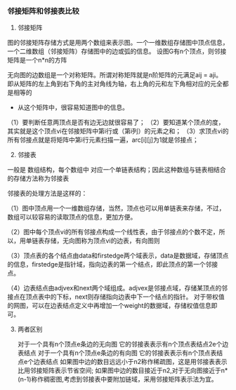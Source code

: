 ### 邻接矩阵和邻接表比较


1. 邻接矩阵

图的邻接矩阵存储方式是用两个数组来表示图。一个一维数组存储图中顶点信息，一个二维数组（邻接矩阵）存储图中的边或弧的信息。
设图G有n个顶点，则邻接矩阵是一个n*n的方阵

无向图的边数组是一个对称矩阵。所谓对称矩阵就是n阶矩阵的元满足aij = aji。
即从矩阵的左上角到右下角的主对角线为轴，右上角的元和左下角相对应的元全都是相等的

- 从这个矩阵中，很容易知道图中的信息。

（1）要判断任意两顶点是否有边无边就很容易了；
（2）要知道某个顶点的度，其实就是这个顶点vi在邻接矩阵中第i行或（第i列）的元素之和；
（3）求顶点vi的所有邻接点就是将矩阵中第i行元素扫描一遍，arc[i][j]为1就是邻接点；


2. 邻接表

  一般是 数组结构，每个数组中 对应一个单链表结构；因此这种数组与链表相结合的存储方法称为邻接表
  
  
  邻接表的处理方法是这样的：
  
  （1）图中顶点用一个一维数组存储，当然，顶点也可以用单链表来存储，不过，数组可以较容易的读取顶点的信息，更加方便。
  
  （2）图中每个顶点vi的所有邻接点构成一个线性表，由于邻接点的个数不定，所以，用单链表存储，无向图称为顶点vi的边表，有向图则
  
  （3）顶点表的各个结点由data和firstedge两个域表示，data是数据域，存储顶点的信息，firstedge是指针域，指向边表的第一个结点，即此顶点的第一个邻接点。
  
  （4）边表结点由adjvex和next两个域组成。adjvex是邻接点域，存储某顶点的邻接点在顶点表中的下标，next则存储指向边表中下一个结点的指针。
  对于带权值的网图，可以在边表结点定义中再增加一个weight的数据域，存储权值信息即可。
  
  
3. 两者区别
    
    对于一个具有n个顶点e条边的无向图
    它的邻接表表示有n个顶点表结点2e个边表结点
    对于一个具有n个顶点e条边的有向图
    它的邻接表表示有n个顶点表结点e个边表结点
    如果图中边的数目远远小于n2称作稀疏图，这是用邻接表表示比用邻接矩阵表示节省空间;
    如果图中边的数目接近于n2,对于无向图接近于n*(n-1)称作稠密图,考虑到邻接表中要附加链域，采用邻接矩阵表示法为宜。